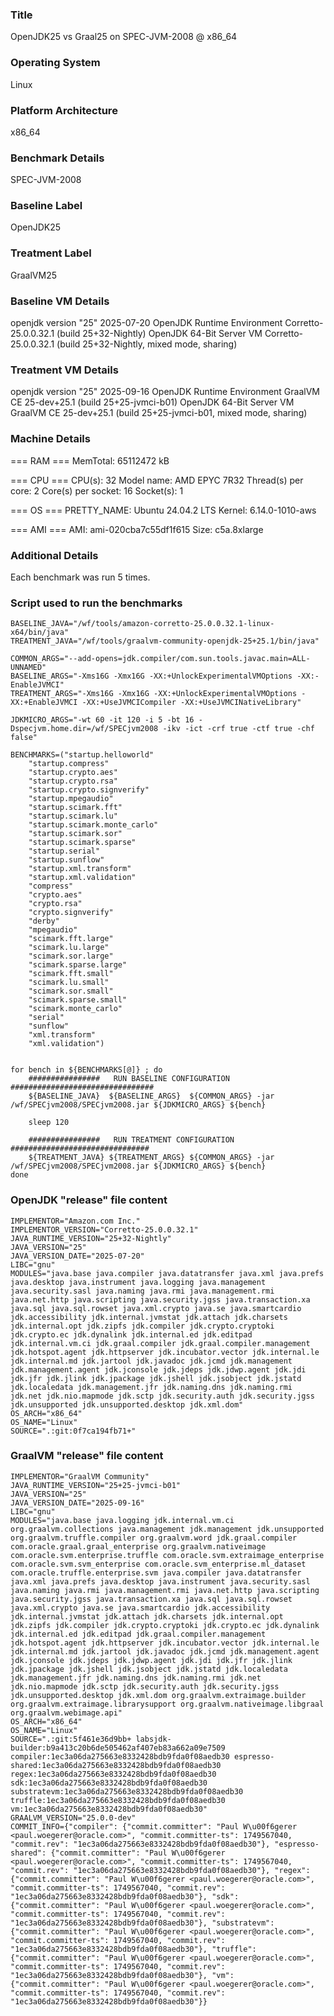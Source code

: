 ### Title
OpenJDK25 vs Graal25 on SPEC-JVM-2008 @ x86_64

### Operating System
Linux

### Platform Architecture
x86_64

### Benchmark Details
SPEC-JVM-2008

### Baseline Label
OpenJDK25

### Treatment Label
GraalVM25

### Baseline VM Details
openjdk version "25" 2025-07-20
OpenJDK Runtime Environment Corretto-25.0.0.32.1 (build 25+32-Nightly)
OpenJDK 64-Bit Server VM Corretto-25.0.0.32.1 (build 25+32-Nightly, mixed mode, sharing)

### Treatment VM Details
openjdk version "25" 2025-09-16
OpenJDK Runtime Environment GraalVM CE 25-dev+25.1 (build 25+25-jvmci-b01)
OpenJDK 64-Bit Server VM GraalVM CE 25-dev+25.1 (build 25+25-jvmci-b01, mixed mode, sharing)

### Machine Details
=== RAM ===
MemTotal:       65112472 kB

=== CPU ===
CPU(s):              32
Model name:          AMD EPYC 7R32
Thread(s) per core:  2
Core(s) per socket:  16
Socket(s):           1

=== OS ===
PRETTY_NAME:         Ubuntu 24.04.2 LTS
Kernel:              6.14.0-1010-aws

=== AMI ===
AMI:                 ami-020cba7c55df1f615
Size:                c5a.8xlarge

### Additional Details

Each benchmark was run 5 times.

### Script used to run the benchmarks

```
BASELINE_JAVA="/wf/tools/amazon-corretto-25.0.0.32.1-linux-x64/bin/java"
TREATMENT_JAVA="/wf/tools/graalvm-community-openjdk-25+25.1/bin/java"

COMMON_ARGS="--add-opens=jdk.compiler/com.sun.tools.javac.main=ALL-UNNAMED"
BASELINE_ARGS="-Xms16G -Xmx16G -XX:+UnlockExperimentalVMOptions -XX:-EnableJVMCI"
TREATMENT_ARGS="-Xms16G -Xmx16G -XX:+UnlockExperimentalVMOptions -XX:+EnableJVMCI -XX:+UseJVMCICompiler -XX:+UseJVMCINativeLibrary"

JDKMICRO_ARGS="-wt 60 -it 120 -i 5 -bt 16 -Dspecjvm.home.dir=/wf/SPECjvm2008 -ikv -ict -crf true -ctf true -chf false"

BENCHMARKS=("startup.helloworld"
	"startup.compress"
	"startup.crypto.aes"
	"startup.crypto.rsa"
	"startup.crypto.signverify"
	"startup.mpegaudio"
	"startup.scimark.fft"
	"startup.scimark.lu"
	"startup.scimark.monte_carlo"
	"startup.scimark.sor"
	"startup.scimark.sparse"
	"startup.serial"
	"startup.sunflow"
	"startup.xml.transform"
	"startup.xml.validation"
	"compress"
	"crypto.aes"
	"crypto.rsa"
	"crypto.signverify"
	"derby"
	"mpegaudio"
	"scimark.fft.large"
	"scimark.lu.large"
	"scimark.sor.large"
	"scimark.sparse.large"
	"scimark.fft.small"
	"scimark.lu.small"
	"scimark.sor.small"
	"scimark.sparse.small"
	"scimark.monte_carlo"
	"serial"
	"sunflow"
	"xml.transform"
	"xml.validation")


for bench in ${BENCHMARKS[@]} ; do
	################   RUN BASELINE CONFIGURATION   ################################
	${BASELINE_JAVA}  ${BASELINE_ARGS}  ${COMMON_ARGS} -jar /wf/SPECjvm2008/SPECjvm2008.jar ${JDKMICRO_ARGS} ${bench}

	sleep 120

	################   RUN TREATMENT CONFIGURATION   ###############################
	${TREATMENT_JAVA} ${TREATMENT_ARGS} ${COMMON_ARGS} -jar /wf/SPECjvm2008/SPECjvm2008.jar ${JDKMICRO_ARGS} ${bench}
done
```

### OpenJDK "release" file content

```
IMPLEMENTOR="Amazon.com Inc."
IMPLEMENTOR_VERSION="Corretto-25.0.0.32.1"
JAVA_RUNTIME_VERSION="25+32-Nightly"
JAVA_VERSION="25"
JAVA_VERSION_DATE="2025-07-20"
LIBC="gnu"
MODULES="java.base java.compiler java.datatransfer java.xml java.prefs java.desktop java.instrument java.logging java.management java.security.sasl java.naming java.rmi java.management.rmi java.net.http java.scripting java.security.jgss java.transaction.xa java.sql java.sql.rowset java.xml.crypto java.se java.smartcardio jdk.accessibility jdk.internal.jvmstat jdk.attach jdk.charsets jdk.internal.opt jdk.zipfs jdk.compiler jdk.crypto.cryptoki jdk.crypto.ec jdk.dynalink jdk.internal.ed jdk.editpad jdk.internal.vm.ci jdk.graal.compiler jdk.graal.compiler.management jdk.hotspot.agent jdk.httpserver jdk.incubator.vector jdk.internal.le jdk.internal.md jdk.jartool jdk.javadoc jdk.jcmd jdk.management jdk.management.agent jdk.jconsole jdk.jdeps jdk.jdwp.agent jdk.jdi jdk.jfr jdk.jlink jdk.jpackage jdk.jshell jdk.jsobject jdk.jstatd jdk.localedata jdk.management.jfr jdk.naming.dns jdk.naming.rmi jdk.net jdk.nio.mapmode jdk.sctp jdk.security.auth jdk.security.jgss jdk.unsupported jdk.unsupported.desktop jdk.xml.dom"
OS_ARCH="x86_64"
OS_NAME="Linux"
SOURCE=".:git:0f7ca194fb71+"
```

### GraalVM "release" file content

```
IMPLEMENTOR="GraalVM Community"
JAVA_RUNTIME_VERSION="25+25-jvmci-b01"
JAVA_VERSION="25"
JAVA_VERSION_DATE="2025-09-16"
LIBC="gnu"
MODULES="java.base java.logging jdk.internal.vm.ci org.graalvm.collections java.management jdk.management jdk.unsupported org.graalvm.truffle.compiler org.graalvm.word jdk.graal.compiler com.oracle.graal.graal_enterprise org.graalvm.nativeimage com.oracle.svm.enterprise.truffle com.oracle.svm.extraimage_enterprise com.oracle.svm.svm_enterprise com.oracle.svm_enterprise.ml_dataset com.oracle.truffle.enterprise.svm java.compiler java.datatransfer java.xml java.prefs java.desktop java.instrument java.security.sasl java.naming java.rmi java.management.rmi java.net.http java.scripting java.security.jgss java.transaction.xa java.sql java.sql.rowset java.xml.crypto java.se java.smartcardio jdk.accessibility jdk.internal.jvmstat jdk.attach jdk.charsets jdk.internal.opt jdk.zipfs jdk.compiler jdk.crypto.cryptoki jdk.crypto.ec jdk.dynalink jdk.internal.ed jdk.editpad jdk.graal.compiler.management jdk.hotspot.agent jdk.httpserver jdk.incubator.vector jdk.internal.le jdk.internal.md jdk.jartool jdk.javadoc jdk.jcmd jdk.management.agent jdk.jconsole jdk.jdeps jdk.jdwp.agent jdk.jdi jdk.jfr jdk.jlink jdk.jpackage jdk.jshell jdk.jsobject jdk.jstatd jdk.localedata jdk.management.jfr jdk.naming.dns jdk.naming.rmi jdk.net jdk.nio.mapmode jdk.sctp jdk.security.auth jdk.security.jgss jdk.unsupported.desktop jdk.xml.dom org.graalvm.extraimage.builder org.graalvm.extraimage.librarysupport org.graalvm.nativeimage.libgraal org.graalvm.webimage.api"
OS_ARCH="x86_64"
OS_NAME="Linux"
SOURCE=".:git:5f461e36d9bb+ labsjdk-builder:b9a413c20b6de505462af407eb83a662a09e7509 compiler:1ec3a06da275663e8332428bdb9fda0f08aedb30 espresso-shared:1ec3a06da275663e8332428bdb9fda0f08aedb30 regex:1ec3a06da275663e8332428bdb9fda0f08aedb30 sdk:1ec3a06da275663e8332428bdb9fda0f08aedb30 substratevm:1ec3a06da275663e8332428bdb9fda0f08aedb30 truffle:1ec3a06da275663e8332428bdb9fda0f08aedb30 vm:1ec3a06da275663e8332428bdb9fda0f08aedb30"
GRAALVM_VERSION="25.0.0-dev"
COMMIT_INFO={"compiler": {"commit.committer": "Paul W\u00f6gerer <paul.woegerer@oracle.com>", "commit.committer-ts": 1749567040, "commit.rev": "1ec3a06da275663e8332428bdb9fda0f08aedb30"}, "espresso-shared": {"commit.committer": "Paul W\u00f6gerer <paul.woegerer@oracle.com>", "commit.committer-ts": 1749567040, "commit.rev": "1ec3a06da275663e8332428bdb9fda0f08aedb30"}, "regex": {"commit.committer": "Paul W\u00f6gerer <paul.woegerer@oracle.com>", "commit.committer-ts": 1749567040, "commit.rev": "1ec3a06da275663e8332428bdb9fda0f08aedb30"}, "sdk": {"commit.committer": "Paul W\u00f6gerer <paul.woegerer@oracle.com>", "commit.committer-ts": 1749567040, "commit.rev": "1ec3a06da275663e8332428bdb9fda0f08aedb30"}, "substratevm": {"commit.committer": "Paul W\u00f6gerer <paul.woegerer@oracle.com>", "commit.committer-ts": 1749567040, "commit.rev": "1ec3a06da275663e8332428bdb9fda0f08aedb30"}, "truffle": {"commit.committer": "Paul W\u00f6gerer <paul.woegerer@oracle.com>", "commit.committer-ts": 1749567040, "commit.rev": "1ec3a06da275663e8332428bdb9fda0f08aedb30"}, "vm": {"commit.committer": "Paul W\u00f6gerer <paul.woegerer@oracle.com>", "commit.committer-ts": 1749567040, "commit.rev": "1ec3a06da275663e8332428bdb9fda0f08aedb30"}}
```
